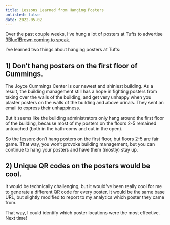 ```yaml
---
title: Lessons Learned from Hanging Posters
unlisted: false
date: 2022-05-02
---
```


Over the past couple weeks, I’ve hung a lot of posters at Tufts to advertise [3Blue1Brown coming to speak](/3blue1brown).

I’ve learned two things about hanging posters at Tufts:

## 1) Don’t hang posters on the first floor of Cummings.

The Joyce Cummings Center is our newest and shiniest building. As a result, the building management still has a hope in fighting posters from taking over the walls of the building, and get very unhappy when you plaster posters on the walls of the building and above urinals. They sent an email to express their unhappiness.

But it seems like the building administrators only hang around the first floor of the building, because most of my posters on the floors 2-5 remained untouched (both in the bathrooms and out in the open).

So the lesson: don’t hang posters on the first floor, but floors 2-5 are fair game. That way, you won’t provoke building management, but you can continue to hang your posters and have them (mostly) stay up.

## 2) Unique QR codes on the posters would be cool.

It would be technically challenging, but it would’ve been really cool for me to generate a different QR code for every poster. It would be the same base URL, but slightly modified to report to my analytics which poster they came from.

That way, I could identify which poster locations were the most effective. Next time!
